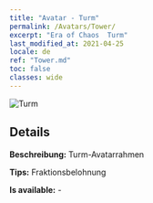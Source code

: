 ```yaml
---
title: "Avatar - Turm"
permalink: /Avatars/Tower/
excerpt: "Era of Chaos  Turm"
last_modified_at: 2021-04-25
locale: de
ref: "Tower.md"
toc: false
classes: wide
---
```

 ![Turm](/images/a/avatarFrame_5.png)

## Details

 **Beschreibung:** Turm-Avatarrahmen 

 **Tips:** Fraktionsbelohnung 

 **Is available:**  - 

